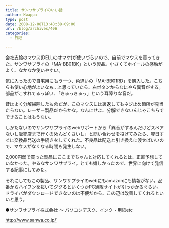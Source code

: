 ```yaml
---
title: サンワサプライのいい話
author: Kwappa
type: post
date: 2008-12-08T13:48:38+09:00
url: /blog/archives/408
categories:
  - 日記

---
```

会社支給のマウス(DELLのオマケ)が使いづらいので、自前でマウスを買ってきた。サンワサプライの「MA-BB01BK」という製品。小さくてホイールの感触がよく、なかなか使いやすい。
  
気に入ったので自宅用にもう一つ、色違いの「MA-BB01RD」を購入した。こちらも使い心地がよいなぁ…と思っていたら、右ボタンからなにやら異音がする。部品がこすれてるっぽい、「きゅっきゅっ」という耳障りな音だ。
  
昔はよく分解掃除したものだが、このマウスには裏返してもネジ止め箇所が見当たらない。レーザー製品だからかな。なんにせよ、分解できないんじゃこちらでできることはもうない。
  
しかたないのでサンワサプライのwebサポートから「異音がするんだけどスペアないし販売店まで行くのめんどくさいし」と問い合わせを投げてみたら、翌日すぐに交換品発送の手続きをしてくれた。不良品は配送と引き換えに渡せばいいので、マウスがなくなる時間も発生しない。
  
2,000円弱で買った製品にここまでちゃんと対応してくれるとは、正直予想していなかった。やるなサンワサプライ。とても嬉しかったので、世界に向けて発信する記事にしてみた。
  
それにしてもこの製品、サンワサプライのwebにもamazonにも情報がない。品番からハイフンを抜いてググるといくつかPC通販サイトが引っかかるぐらい。ドライバがダウンロードできないのは不便だから、この辺は改善してくれるといいと思う。
  
●サンワサプライ株式会社 ～ パソコンデスク、インク・用紙etc
  
http://www.sanwa.co.jp/
